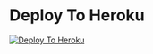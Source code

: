 
# Deploy To Heroku

[![Deploy To Heroku](https://www.herokucdn.com/deploy/button.svg)](https://heroku.com/deploy?template=https://github.com/Rahulm9508/New-Warking-txt-uploader-)

